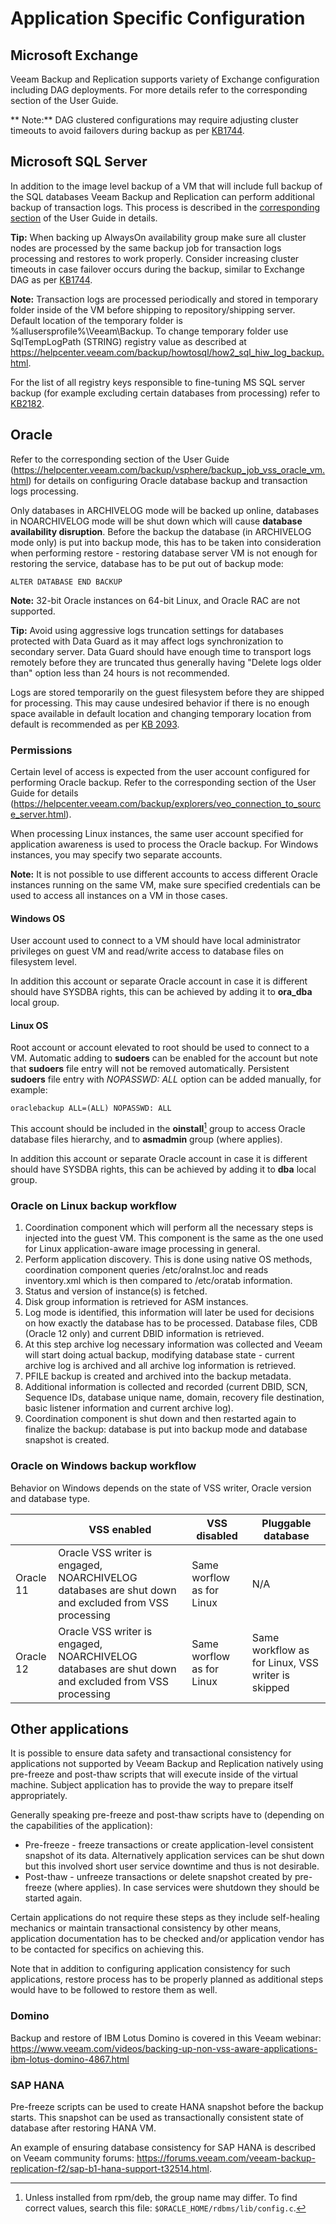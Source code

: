 # Application Specific Configuration

## Microsoft Exchange

Veeam Backup and Replication supports variety of Exchange configuration including DAG deployments. For more details refer to the corresponding section of the User Guide.

** Note:** DAG clustered configurations may require adjusting cluster timeouts to avoid failovers during backup as per [KB1744](https://www.veeam.com/kb1744).

## Microsoft SQL Server

In addition to the image level backup of a VM that will include full backup of the SQL databases Veeam Backup and Replication can perform additional backup of transaction logs. This process is described in the [corresponding section](https://helpcenter.veeam.com/docs/backup/vsphere/sql_backup_hiw.html?ver=95) of the User Guide in details.

**Tip:** When backing up AlwaysOn availability group make sure all cluster nodes are processed by the same backup job for transaction logs processing and restores to work properly. Consider increasing cluster timeouts in case failover occurs during the backup, similar to Exchange DAG as per [KB1744](https://www.veeam.com/kb1744).

**Note:** Transaction logs are processed periodically and stored in temporary folder inside of the VM before shipping to repository/shipping server. Default location of the temporary folder is %allusersprofile%\Veeam\Backup. To change temporary folder use SqlTempLogPath (STRING) registry value as described at https://helpcenter.veeam.com/backup/howtosql/how2_sql_hiw_log_backup.html.

For the list of all registry keys responsible to fine-tuning MS SQL server backup (for example excluding certain databases from processing) refer to [KB2182](https://www.veeam.com/kb2182).

## Oracle

Refer to the corresponding section of the User Guide (https://helpcenter.veeam.com/backup/vsphere/backup_job_vss_oracle_vm.html) for details on configuring Oracle database backup and transaction logs processing.

Only databases in ARCHIVELOG mode will be backed up online, databases in NOARCHIVELOG mode will be shut down which will cause **database availability disruption**. Before the backup the database (in ARCHIVELOG mode only) is put into backup mode, this has to be taken into consideration when performing restore - restoring database server VM is not enough for restoring the service, database has to be put out of backup mode:

    ALTER DATABASE END BACKUP

**Note:** 32-bit Oracle instances on 64-bit Linux, and Oracle RAC are not supported.

**Tip:** Avoid using aggressive logs truncation settings for databases protected with Data Guard as it may affect logs synchronization to secondary server. Data Guard should have enough time to transport logs remotely before they are truncated thus generally having "Delete logs older than" option less than 24 hours is not recommended.

Logs are stored temporarily on the guest filesystem before they are shipped for processing. This may cause undesired behavior if there is no enough space available in default location and changing temporary location from default is recommended as per [KB 2093](https://www.veeam.com/kb2093).

### Permissions

Certain level of access is expected from the user account configured for performing Oracle backup. Refer to the corresponding section of the User Guide for details (https://helpcenter.veeam.com/backup/explorers/veo_connection_to_source_server.html).

When processing Linux instances, the same user account specified for application
awareness is used to process the Oracle backup. For Windows instances, you may
specify two separate accounts.

**Note:** It is not possible to use different accounts to access different Oracle instances running on the same VM, make sure specified credentials can be used to access all instances on a VM in those cases.

#### Windows OS

User account used to connect to a VM should have local administrator privileges on guest VM and read/write access to database files on filesystem level.

In addition this account or separate Oracle account in case it is different should have SYSDBA rights, this can be achieved by adding it to **ora_dba** local group.

#### Linux OS

Root account or account elevated to root should be used to connect to a VM. Automatic adding to **sudoers** can be enabled for the account but note that **sudoers** file entry will not be removed automatically. Persistent **sudoers** file entry with *NOPASSWD: ALL* option can be added manually, for example:

    oraclebackup ALL=(ALL) NOPASSWD: ALL

This account should be included in the **oinstall**[^1] group to access Oracle database files hierarchy, and to **asmadmin** group (where applies).

In addition this account or separate Oracle account in case it is different should have SYSDBA rights, this can be achieved by adding it to **dba** local group.

### Oracle on Linux backup workflow

1. Coordination component which will perform all the necessary steps is injected into the guest VM. This component is the same as the one used for Linux application-aware image processing in general.
2. Perform application discovery. This is done using native OS methods, coordination component queries /etc/oraInst.loc and reads inventory.xml which is then compared to /etc/oratab information.
3. Status and version of instance(s) is fetched.
4. Disk group information is retrieved for ASM instances.
5. Log mode is identified, this information will later be used for decisions on how exactly the database has to be processed. Database files, CDB (Oracle 12 only) and current DBID information is retrieved.
7. At this step archive log necessary information was collected and Veeam will start doing actual backup, modifying database state - current archive log is archived and all archive log information is retrieved.
8. PFILE backup is created and archived into the backup metadata.
9. Additional information is collected and recorded (current DBID, SCN, Sequence IDs, database unique name, domain, recovery file destination, basic listener information and current archive log).
10. Coordination component is shut down and then restarted again to finalize the backup: database is put into backup mode and database snapshot is created.

### Oracle on Windows backup workflow

Behavior on Windows depends on the state of VSS writer, Oracle version and database type.

| | VSS enabled | VSS disabled | Pluggable database |
| -- | -- | -- | -- |
| Oracle 11 | Oracle VSS writer is engaged, NOARCHIVELOG databases are shut down and excluded from VSS processing | Same worflow as for Linux | N/A |
| Oracle 12 | Oracle VSS writer is engaged, NOARCHIVELOG databases are shut down and excluded from VSS processing | Same worflow as for Linux | Same workflow as for Linux, VSS writer is skipped |

## Other applications

It is possible to ensure data safety and transactional consistency for applications not supported by Veeam Backup and Replication natively using pre-freeze and post-thaw scripts that will execute inside of the virtual machine. Subject application has to provide the way to prepare itself appropriately.

Generally speaking pre-freeze and post-thaw scripts have to (depending on the capabilities of the application):
* Pre-freeze - freeze transactions or create application-level consistent snapshot of its data. Alternatively application services can be shut down but this involved short user service downtime and thus is not desirable.
* Post-thaw - unfreeze transactions or delete snapshot created by pre-freeze (where applies). In case services were shutdown they should be started again.

Certain applications do not require these steps as they include self-healing mechanics or maintain transactional consistency by other means, application documentation has to be checked and/or application vendor has to be contacted for specifics on achieving this.

Note that in addition to configuring application consistency for such applications, restore process has to be properly planned as additional steps would have to be followed to restore them as well.

### Domino

Backup and restore of IBM Lotus Domino is covered in this Veeam webinar: https://www.veeam.com/videos/backing-up-non-vss-aware-applications-ibm-lotus-domino-4867.html

### SAP HANA

Pre-freeze scripts can be used to create HANA snapshot before the backup starts. This snapshot can be used as transactionally consistent state of database after restoring HANA VM.

An example of ensuring database consistency for SAP HANA is described on Veeam community forums: https://forums.veeam.com/veeam-backup-replication-f2/sap-b1-hana-support-t32514.html.

[^1]: Unless installed from rpm/deb, the group name may differ. To find correct values, search this file: `$ORACLE_HOME/rdbms/lib/config.c`.
